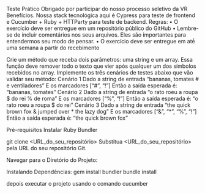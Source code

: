 Teste Prático
Obrigado por participar do nosso processo seletivo da VR Benefícios.
Nossa stack tecnológica aqui é Cypress para teste de frontend e Cucumber + Ruby + HTTParty para teste de backend.
Regras:
• O exercício deve ser entregue em um repositório público do GitHub
• Lembre-se de incluir comentários nos seus arquivos. Eles são importantes para entendermos seu modo de
pensar.
• O exercício deve ser entregue em até́ uma semana a partir do recebimento

Crie um método que receba dois parâmetros: uma string e um array.
Essa função deve remover todo o texto que vier após qualquer um dos símbolos recebidos no array.
Implemente os três cenários de testes abaixo que vão validar seu método:
Cenário 1
Dado a string de entrada “bananas, tomates # e ventiladores”
E os marcadores [“#”, “!”]
Então a saída esperada é: “bananas, tomates”
Cenário 2
Dado a string de entrada “o rato roeu a roupa $ do rei % de roma”
E os marcadores [“%”, “!”]
Então a saída esperada é: “o rato roeu a roupa $ do rei”
Cenário 3
Dado a string de entrada “the quick brown fox & jumped over * the lazy dog”
E os marcadores [“&”, “*”, “%”, “!”]
Então a saída esperada é: “the quick brown fox”

Pré-requisitos
Instalar Ruby
Bundler

git clone <URL_do_seu_repositório>
Substitua <URL_do_seu_repositório> pela URL do seu repositório Git.

Navegar para o Diretório do Projeto:

Instalando Dependências:
gem install bundler
bundle install

depois executar o projeto usando o comando cucumber
